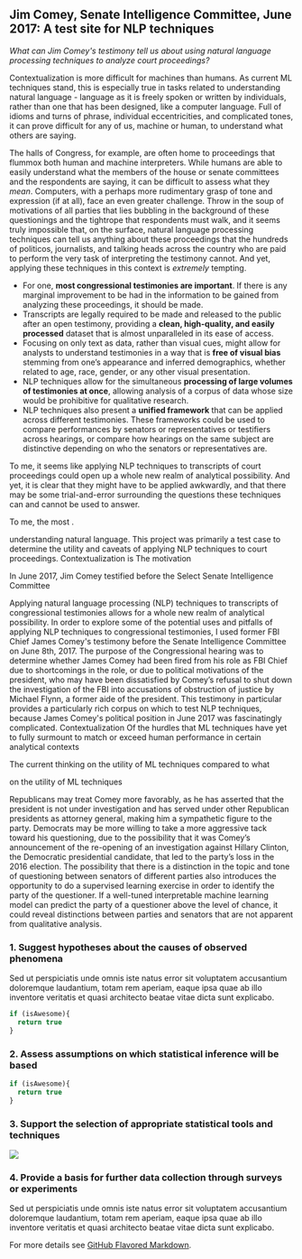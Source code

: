 ## Jim Comey, Senate Intelligence Committee, June 2017: A test site for NLP techniques
*What can Jim Comey's testimony tell us about using natural language processing techniques to analyze court proceedings?*

Contextualization is more difficult for machines than humans. As current ML techniques stand, this is especially true in tasks related to understanding natural language - language as it is freely spoken or written by individuals, rather than one that has been designed, like a computer language. Full of idioms and turns of phrase, individual eccentricities, and complicated tones, it can prove difficult for any of us, machine or human, to understand what others are saying.  
  
The halls of Congress, for example, are often home to proceedings that flummox both human and machine interpreters. While humans are able to easily understand what the members of the house or senate committees and the respondents are saying, it can be difficult to assess what they *mean*. Computers, with a perhaps more rudimentary grasp of tone and expression (if at all), face an even greater challenge. Throw in the soup of motivations of all parties that lies bubbling in the background of these questionings and the tightrope that respondents must walk, and it seems truly impossible that, on the surface, natural language processing techniques can tell us anything about these proceedings that the hundreds of politicos, journalists, and talking heads across the country who are paid to perform the very task of interpreting the testimony cannot. And yet, applying these techniques in this context is *extremely* tempting.  

  - For one, **most congressional testimonies are important**. If there is any marginal improvement to be had in the information to be gained from analyzing these proceedings, it should be made. 
- Transcripts are legally required to be made and released to the public after an open testimony, providing a **clean, high-quality, and easily processed** dataset that is almost unparalleled in its ease of access.
- Focusing on only text as data, rather than visual cues, might allow for analysts to understand testimonies in a way that is **free of visual bias** stemming from one’s appearance and inferred demographics, whether related to age, race, gender, or any other visual presentation.
- NLP techniques allow for the simultaneous **processing of large volumes of testimonies at once**, allowing analysis of a corpus of data whose size would be prohibitive for qualitative research.
- NLP techniques also present a **unified framework** that can be applied across different testimonies. These frameworks could be used to compare performances by senators or representatives or testifiers across hearings, or compare how hearings on the same subject are distinctive depending on who the senators or representatives are.

To me, it seems like applying NLP techniques to transcripts of court proceedings could open up a whole new realm of analytical possibility. And yet, it is clear that they might have to be applied awkwardly, and that there may be some trial-and-error surrounding the questions these techniques can and cannot be used to answer.

  To me, the most .
  
understanding natural language.
This project was primarily a test case to determine the utility and caveats of applying NLP techniques to court proceedings. Contextualization is 
The motivation 

In June 2017, Jim Comey testified before the Select Senate Intelligence Committee 

Applying natural language processing (NLP) techniques to transcripts of congressional testimonies allows for a whole new realm of analytical possibility. 
  In order to explore some of the potential uses and pitfalls of applying NLP techniques to congressional testimonies, I used former FBI Chief James Comey's testimony before the Senate Intelligence Committee on June 8th, 2017. The purpose of the Congressional hearing was to determine whether James Comey had been fired from his role as FBI Chief due to shortcomings in the role, or due to political motivations of the president, who may have been dissatisfied by Comey’s refusal to shut down the investigation of the FBI into accusations of obstruction of justice by Michael Flynn, a former aide of the president. 
  This testimony in particular provides a particularly rich corpus on which to test NLP techniques, because James Comey's political position in June 2017 was fascinatingly complicated. Contextualization 
  Of the hurdles that ML techniques have yet to fully surmount to match or exceed human performance in certain analytical contexts
  
  The current thinking on the utility of ML techniques compared to what 
  
  on the utility of ML techniques 
  
  Republicans may treat Comey more favorably, as he has asserted that the president is not under investigation and has served under other Republican presidents as attorney general, making him a sympathetic figure to the party. Democrats may be more willing to take a more aggressive tack toward his questioning, due to the possibility that it was Comey’s announcement of the re-opening of an investigation against Hillary Clinton, the Democratic presidential candidate, that led to the party’s loss in the 2016 election. 
  The possibility that there is a distinction in the topic and tone of questioning between senators of different parties also introduces the opportunity to do a supervised learning exercise in order to identify the party of the questioner. If a well-tuned interpretable machine learning model can predict the party of a questioner above the level of chance, it could reveal distinctions between parties and senators that are not apparent from qualitative analysis.

### 1. Suggest hypotheses about the causes of observed phenomena

Sed ut perspiciatis unde omnis iste natus error sit voluptatem accusantium doloremque laudantium, totam rem aperiam, eaque ipsa quae ab illo inventore veritatis et quasi architecto beatae vitae dicta sunt explicabo. 

```javascript
if (isAwesome){
  return true
}
```

### 2. Assess assumptions on which statistical inference will be based

```javascript
if (isAwesome){
  return true
}
```

### 3. Support the selection of appropriate statistical tools and techniques

<img src="images/dummy_thumbnail.jpg?raw=true"/>

### 4. Provide a basis for further data collection through surveys or experiments

Sed ut perspiciatis unde omnis iste natus error sit voluptatem accusantium doloremque laudantium, totam rem aperiam, eaque ipsa quae ab illo inventore veritatis et quasi architecto beatae vitae dicta sunt explicabo. 

For more details see [GitHub Flavored Markdown](https://guides.github.com/features/mastering-markdown/).
